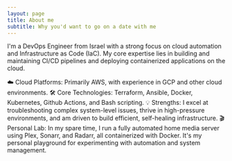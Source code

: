 ```yaml
---
layout: page
title: About me
subtitle: Why you'd want to go on a date with me
---
```


I'm a DevOps Engineer from Israel with a strong focus on cloud automation and Infrastructure as Code (IaC). My core expertise lies in building and maintaining CI/CD pipelines and deploying containerized applications on the cloud.

☁️ Cloud Platforms: Primarily AWS, with experience in GCP and other cloud environments.
🛠️ Core Technologies: Terraform, Ansible, Docker, Kubernetes, Github Actions, and Bash scripting.
💡 Strengths: I excel at troubleshooting complex system-level issues, thrive in high-pressure environments, and am driven to build efficient, self-healing infrastructure.
🎬 Personal Lab: In my spare time, I run a fully automated home media server using Plex, Sonarr, and Radarr, all containerized with Docker. It's my personal playground for experimenting with automation and system management.
